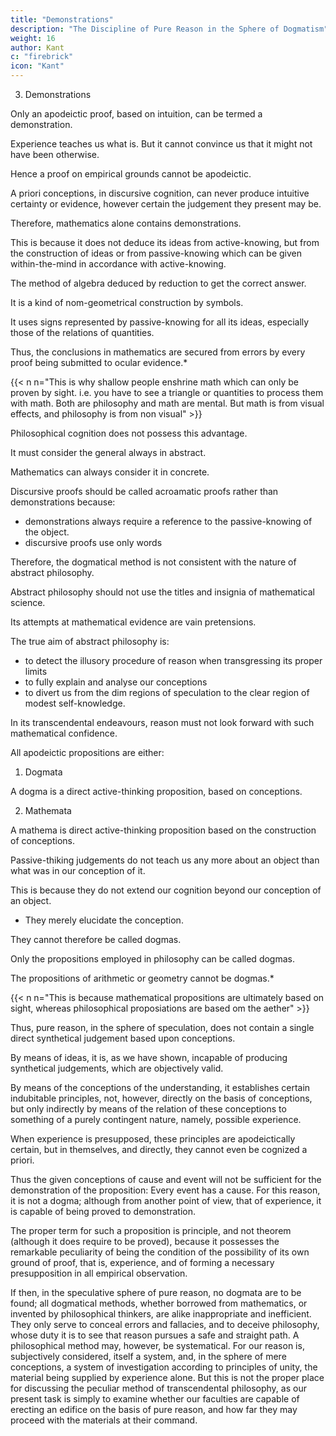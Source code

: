 ```yaml
---
title: "Demonstrations"
description: "The Discipline of Pure Reason in the Sphere of Dogmatism"
weight: 16
author: Kant
c: "firebrick"
icon: "Kant"
---
```



3. Demonstrations

Only an apodeictic proof, based on intuition, can be termed a demonstration. 

Experience teaches us what is. But it cannot convince us that it might not have been otherwise. 

Hence a proof on empirical grounds cannot be apodeictic. 

A priori conceptions, in discursive cognition, can never produce intuitive certainty or evidence, however certain the judgement they present may be. 

 <!-- cognition  conceptions -->
Therefore, mathematics alone contains demonstrations. 

This is because it does not deduce its ideas from active-knowing,  but from the construction of ideas or from passive-knowing which can be given within-the-mind in accordance with active-knowing. 

<!-- in equations, -->
The method of algebra deduced by reduction to get the correct answer.

It is a kind of nom-geometrical construction by symbols.

It uses signs represented by passive-knowing for all its ideas, especially those of the relations of quantities.

<!-- All conceptions, , are represented in intuition by signs;  -->

Thus, the conclusions in mathematics are secured from errors by every proof being submitted to ocular evidence.*

{{< n n="This is why shallow people enshrine math which can only be proven by sight. i.e. you have to see a triangle or quantities to process them with math. Both are philosophy and math are mental. But math is from visual effects, and philosophy is from non visual" >}}

Philosophical cognition does not possess this advantage.

It must consider the general always in abstract. 

 <!-- abstracto (by means of conceptions), while  -->

Mathematics can always consider it in concrete. 

 <!-- concreto (in an individual intuition), and at the same time by means of a priori representation, whereby all errors are rendered manifest to the senses. -->

Discursive proofs should be called acroamatic proofs rather than demonstrations because:
- demonstrations always require a reference to the passive-knowing of the object.
- discursive proofs use only words

 <!-- are employed in them, while demonstrations proper, as the term itself indicates,  -->

<!-- It follows from all these considerations that it is not consonant with the nature of
, especially in the sphere of pure reason -->

Therefore, the dogmatical method is not consistent with the nature of abstract philosophy. 

Abstract philosophy should not use the titles and insignia of mathematical science. 

<!-- It does not belong to that order, and can only hope for a fraternal union with that science.  -->

Its attempts at mathematical evidence are vain pretensions.

The true aim of abstract philosophy is:
- to detect the illusory procedure of reason when transgressing its proper limits
- to fully explain and analyse our conceptions
- to divert us from the dim regions of speculation to the clear region of modest self-knowledge.

<!-- Reason must not, therefore,  -->

In its transcendental endeavours, reason must not look forward with such mathematical confidence.

<!-- as if the path it is pursuing led straight to its aim, nor reckon with such security upon its premisses, as to consider it unnecessary to take a step back, or to keep a strict watch for errors, which, overlooked in the principles, may be detected in the arguments themselves—in which case it may be requisite either to determine these principles with greater strictness, or to change them entirely. -->

All apodeictic propositions are either:

1. Dogmata

A dogma is a direct active-thinking proposition, based on conceptions.


2. Mathemata

A mathema is direct active-thinking proposition based on the construction of conceptions.

<!-- , whether demonstrable or immediately certain, into .  synthetical Analytical -->
 

Passive-thiking judgements do not teach us any more about an object than what was in our conception of it.

This is because they do not extend our cognition beyond our conception of an object.
- They merely elucidate the conception. 

They cannot therefore be called dogmas.

<!-- Of the two kinds of a priori synthetical propositions above mentioned, only those which are  -->

Only the propositions employed in philosophy can be called dogmas. 

<!-- , according to the general mode of speech, bear this name; -->

The propositions of arithmetic or geometry cannot be dogmas.*

{{< n n="This is because mathematical propositions are ultimately based on sight, whereas philosophical proposiations are based om the aether" >}}

<!-- would not be rightly so denominated.  -->

<!-- Thus the customary mode of speaking confirms the explanation given above, and the conclusion arrived at, that only those judgements which are based upon conceptions, not on the construction of conceptions, can be termed dogmatical. -->

Thus, pure reason, in the sphere of speculation, does not contain a single direct synthetical judgement based upon conceptions.

By means of ideas, it is, as we have shown, incapable of producing synthetical judgements, which are objectively valid.

By means of the conceptions of the understanding, it establishes certain indubitable principles, not, however, directly on the basis of conceptions, but only indirectly by means of the relation of these conceptions to something of a purely contingent nature, namely, possible experience.

When experience is presupposed, these principles are apodeictically certain, but in themselves, and directly, they cannot even be cognized a priori.

Thus the given conceptions of cause and event will not be sufficient for the demonstration of the proposition: Every event has a cause. For this reason, it is not a dogma; although from another point of view, that of experience, it is capable of being proved to demonstration.

The proper term for such a proposition is principle, and not theorem (although it does require to be proved), because it possesses the remarkable peculiarity of being the condition of the possibility of its own ground of proof, that is, experience, and of forming a necessary presupposition in all empirical observation.

If then, in the speculative sphere of pure reason, no dogmata are to be found; all dogmatical methods, whether borrowed from mathematics, or invented by philosophical thinkers, are alike inappropriate and inefficient. They only serve to conceal errors and fallacies, and to deceive philosophy, whose duty it is to see that reason pursues a safe and straight path. A philosophical method may, however, be systematical. For our reason is, subjectively considered, itself a system, and, in the sphere of mere conceptions, a system of investigation according to principles of unity, the material being supplied by experience alone. But this is not the proper place for discussing the peculiar method of transcendental philosophy, as our present task is simply to examine whether our faculties are capable of erecting an edifice on the basis of pure reason, and how far they may proceed with the materials at their command.

